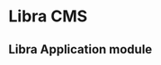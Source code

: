 Libra CMS
================================

Libra Application module
--------------------------------
